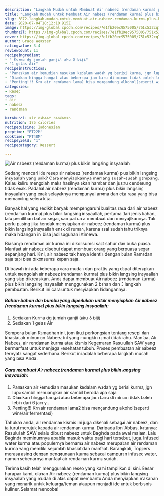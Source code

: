 ```yaml
---
description: "Langkah Mudah untuk Membuat Air nabeez (rendaman kurma) plus bikin langsing insyaallah Anti Gagal"
title: "Langkah Mudah untuk Membuat Air nabeez (rendaman kurma) plus bikin langsing insyaallah Anti Gagal"
slug: 3872-langkah-mudah-untuk-membuat-air-nabeez-rendaman-kurma-plus-bikin-langsing-insyaallah-anti-gagal
date: 2020-07-04T18:12:10.915Z
image: https://img-global.cpcdn.com/recipes/7e1fb20ec9575005/751x532cq70/air-nabeez-rendaman-kurma-plus-bikin-langsing-insyaallah-foto-resep-utama.jpg
thumbnail: https://img-global.cpcdn.com/recipes/7e1fb20ec9575005/751x532cq70/air-nabeez-rendaman-kurma-plus-bikin-langsing-insyaallah-foto-resep-utama.jpg
cover: https://img-global.cpcdn.com/recipes/7e1fb20ec9575005/751x532cq70/air-nabeez-rendaman-kurma-plus-bikin-langsing-insyaallah-foto-resep-utama.jpg
author: Grace Webster
ratingvalue: 3.4
reviewcount: 11
recipeingredient:
- " Kurma dg jumlah ganjil aku 3 biji"
- "1 gelas Air"
recipeinstructions:
- "Panaskan air kemudian masukan kedalam wadah yg berisi kurma, jgn lupa sambil menuangkan air sambil beroda apa saja"
- "Diamkan hingga hangat atau beberapa jam baru di minum tidak boleh lebih dari 6 jam y.."
- "Penting!!! Krn air rendaman lama2 bisa mengandung alkohol(seperti wine/air fermentasi)"
categories:
- Resep
tags:
- air
- nabeez
- rendaman

katakunci: air nabeez rendaman 
nutrition: 175 calories
recipecuisine: Indonesian
preptime: "PT22M"
cooktime: "PT48M"
recipeyield: "1"
recipecategory: Dessert

---
```



![Air nabeez (rendaman kurma) plus bikin langsing insyaallah](https://img-global.cpcdn.com/recipes/7e1fb20ec9575005/751x532cq70/air-nabeez-rendaman-kurma-plus-bikin-langsing-insyaallah-foto-resep-utama.jpg)

Sedang mencari ide resep air nabeez (rendaman kurma) plus bikin langsing insyaallah yang unik? Cara menyiapkannya memang susah-susah gampang. Kalau keliru mengolah maka hasilnya akan hambar dan justru cenderung tidak enak. Padahal air nabeez (rendaman kurma) plus bikin langsing insyaallah yang enak selayaknya mempunyai aroma dan cita rasa yang bisa memancing selera kita.

Banyak hal yang sedikit banyak mempengaruhi kualitas rasa dari air nabeez (rendaman kurma) plus bikin langsing insyaallah, pertama dari jenis bahan, lalu pemilihan bahan segar, sampai cara membuat dan menyajikannya. Tak perlu pusing jika hendak menyiapkan air nabeez (rendaman kurma) plus bikin langsing insyaallah enak di rumah, karena asal sudah tahu triknya maka hidangan ini bisa jadi suguhan istimewa.

Biasanya rendaman air kurma ini dikonsumsi saat sahur dan buka puasa. Manfaat air nabeez disebut dapat membuat orang yang berpuasa segar sepanjang hari. Kini, air nabeez tak hanya identik dengan bulan Ramadan saja tapi bisa dikonsumsi kapan saja.


Di bawah ini ada beberapa cara mudah dan praktis yang dapat diterapkan untuk mengolah air nabeez (rendaman kurma) plus bikin langsing insyaallah yang siap dikreasikan. Anda dapat membuat Air nabeez (rendaman kurma) plus bikin langsing insyaallah menggunakan 2 bahan dan 3 langkah pembuatan. Berikut ini cara untuk menyiapkan hidangannya.

<!--inarticleads1-->

##### Bahan-bahan dan bumbu yang diperlukan untuk menyiapkan Air nabeez (rendaman kurma) plus bikin langsing insyaallah:

1. Sediakan  Kurma dg jumlah ganjil (aku 3 biji)
1. Sediakan 1 gelas Air


Sempena bulan Ramadhan ini, jom ikuti perkongsian tentang resepi dan khasiat air minuman Nabeez ini yang mungkin ramai tidak tahu. Manfaat Air Nabeez, air rendaman kurma atau kismis Kegemaran Rasulullah SAW yang bermanfaat untuk menjaga kesehatan tubuh. Proses pembuatan air nabeez ternyata sangat sederhana. Berikut ini adalah beberapa langkah mudah yang bisa Anda. 

<!--inarticleads2-->

##### Cara membuat Air nabeez (rendaman kurma) plus bikin langsing insyaallah:

1. Panaskan air kemudian masukan kedalam wadah yg berisi kurma, jgn lupa sambil menuangkan air sambil beroda apa saja
1. Diamkan hingga hangat atau beberapa jam baru di minum tidak boleh lebih dari 6 jam y..
1. Penting!!! Krn air rendaman lama2 bisa mengandung alkohol(seperti wine/air fermentasi)


Tahukah anda, air rendaman kismis ini juga dikenali sebagai air nabeez, dan ia turut merujuk kepada air rendaman kurma. Daripada Ibn &#39;Abbas, katanya: Rasulullah SAW selalu dibuat nabeez untuk Baginda pada awal malam. Lalu Baginda meminumnya apabila masuk waktu pagi hari tersebut, juga. Infused water kurma atau populernya bernama air nabeez merupakan air rendaman kurma yang memiliki sejumlah khasiat dan manfaat. Barangkali, Toppers merasa asing dengan penggunaan kurma sebagai campuran infused water, namun sebenarnya manfaat air rendaman kurma sudah. 

Terima kasih telah menggunakan resep yang kami tampilkan di sini. Besar harapan kami, olahan Air nabeez (rendaman kurma) plus bikin langsing insyaallah yang mudah di atas dapat membantu Anda menyiapkan makanan yang menarik untuk keluarga/teman ataupun menjadi ide untuk berbisnis kuliner. Selamat mencoba!
